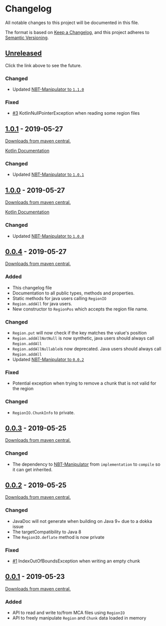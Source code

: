 # Changelog
All notable changes to this project will be documented in this file.

The format is based on [Keep a Changelog](https://keepachangelog.com/en/1.0.0/),
and this project adheres to [Semantic Versioning](https://semver.org/spec/v2.0.0.html).

## [Unreleased]
Click the link above to see the future.

### Changed
- Updated [NBT-Manipulator to `1.1.0`][NBT 1.1.0]

### Fixed
- [#3] KotlinNullPointerException when reading some region files

## [1.0.1] - 2019-05-27
[Downloads from maven central.][Download 1.0.1]

[Kotlin Documentation][KDoc 1.0.1]

### Changed
- Updated [NBT-Manipulator to `1.0.1`][NBT 1.0.1]

## [1.0.0] - 2019-05-27
[Downloads from maven central.][Download 1.0.0]

[Kotlin Documentation][KDoc 1.0.0]

### Changed
- Updated [NBT-Manipulator to `1.0.0`][NBT 1.0.0]

## [0.0.4] - 2019-05-27
[Downloads from maven central.][Download 0.0.4]
### Added
- This changelog file
- Documentation to all public types, methods and properties.
- Static methods for java users calling `RegionIO`
- `Region.addAll` for java users.
- New constructor to `RegionPos` which accepts the region file name.

### Changed
- `Region.put` will now check if the key matches the value's position
- `Region.addAllNotNull` is now synthetic, java users should always call `Region.addAll`
- `Region.addAllNullable`is now deprecated. Java users should always call `Region.addAll`
- Updated [NBT-Manipulator to `0.0.2`][NBT 0.0.2]

### Fixed
- Potential exception when trying to remove a chunk that is not valid for the region

### Changed
- `RegionIO.ChunkInfo` to private.

## [0.0.3] - 2019-05-25
[Downloads from maven central.][Download 0.0.3]
### Changed
- The dependency to [NBT-Manipulator] from `implementation` to `compile` so it can get inherited.

## [0.0.2] - 2019-05-25
[Downloads from maven central.][Download 0.0.2]
### Changed
- JavaDoc will not generate when building on Java 9+ due to a dokka issue
- The targetCompatibility to Java 8
- The `RegionIO.deflate` method is now private

### Fixed
- [#1] IndexOutOfBoundsException when writing an empty chunk

## [0.0.1] - 2019-05-23
[Downloads from maven central.][Download 0.0.1]
### Added
- API to read and write to/from MCA files using `RegionIO`
- API to freely manipulate `Region` and `Chunk` data loaded in memory

[Unreleased]: https://github.com/GameModsBR/Region-Manipulator/compare/v1.0.1...HEAD
[1.0.1]: https://github.com/GameModsBR/Region-Manipulator/compare/v1.0.0..v1.0.1
[1.0.0]: https://github.com/GameModsBR/Region-Manipulator/compare/v0.0.4..v1.0.0
[0.0.4]: https://github.com/GameModsBR/Region-Manipulator/compare/v0.0.3..v0.0.4
[0.0.3]: https://github.com/GameModsBR/Region-Manipulator/compare/v0.0.2..v0.0.3
[0.0.2]: https://github.com/GameModsBR/Region-Manipulator/compare/v0.0.1..v0.0.2
[0.0.1]: https://github.com/GameModsBR/Region-Manipulator/compare/v0.0.0..v0.0.1

[Download 1.0.1]: http://central.maven.org/maven2/br/com/gamemods/region-manipulator/1.0.1/
[Download 1.0.0]: http://central.maven.org/maven2/br/com/gamemods/region-manipulator/1.0.0/
[Download 0.0.4]: http://central.maven.org/maven2/br/com/gamemods/region-manipulator/0.0.4/
[Download 0.0.3]: http://central.maven.org/maven2/br/com/gamemods/region-manipulator/0.0.3/
[Download 0.0.2]: http://central.maven.org/maven2/br/com/gamemods/region-manipulator/0.0.2/
[Download 0.0.1]: http://central.maven.org/maven2/br/com/gamemods/region-manipulator/0.0.1/

[KDoc 1.0.1]: https://github.com/GameModsBR/Region-Manipulator/blob/d8893b801af7a65977b2b457009902da8cd10d47/kdoc/br.com.gamemods.regionmanipulator/index.md
[KDoc 1.0.0]: https://github.com/GameModsBR/Region-Manipulator/blob/4bea23fa037af955505ed1aff78fbae8e87a589a/kdoc/br.com.gamemods.regionmanipulator/index.md

[NBT-Manipulator]: https://github.com/GameModsBR/NBT-Manipulator/
[NBT 1.1.0]: https://gamemodsbr.github.io/NBT-Manipulator/CHANGELOG.html#unreleased
[NBT 1.0.1]: https://gamemodsbr.github.io/NBT-Manipulator/CHANGELOG.html#101---2019-05-27
[NBT 1.0.0]: https://gamemodsbr.github.io/NBT-Manipulator/CHANGELOG.html#100---2019-05-27
[NBT 0.0.2]: https://gamemodsbr.github.io/NBT-Manipulator/CHANGELOG.html#002---2019-05-27

[#1]: https://github.com/GameModsBR/Region-Manipulator/issues/1
[#3]: https://github.com/GameModsBR/Region-Manipulator/issues/3

